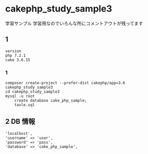 # cakephp_study_sample3
 学習サンプル
 学習用なのでいろんな所にコメントアウトが残ってます
## 1
```
version
php 7.2.1
cake 3.6.15
```
### 1
```
composer create-project --prefer-dist cakephp/app=3.6 cakephp_study_sample3
cd cakephp_study_sample3
mysql -u root
    create database cake_php_sample;
    tavle.sql
```
## 2 DB 情報
```
'localhost',
'username' => 'user',
'password' => 'pass',
'database' => 'cake_php_sample',
```

